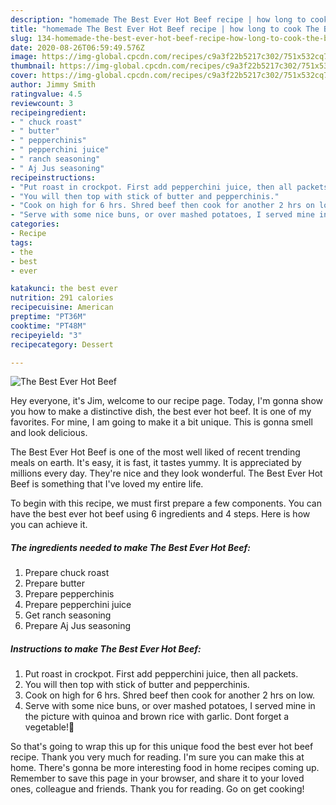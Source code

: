 ```yaml
---
description: "homemade The Best Ever Hot Beef recipe | how long to cook The Best Ever Hot Beef"
title: "homemade The Best Ever Hot Beef recipe | how long to cook The Best Ever Hot Beef"
slug: 134-homemade-the-best-ever-hot-beef-recipe-how-long-to-cook-the-best-ever-hot-beef
date: 2020-08-26T06:59:49.576Z
image: https://img-global.cpcdn.com/recipes/c9a3f22b5217c302/751x532cq70/the-best-ever-hot-beef-recipe-main-photo.jpg
thumbnail: https://img-global.cpcdn.com/recipes/c9a3f22b5217c302/751x532cq70/the-best-ever-hot-beef-recipe-main-photo.jpg
cover: https://img-global.cpcdn.com/recipes/c9a3f22b5217c302/751x532cq70/the-best-ever-hot-beef-recipe-main-photo.jpg
author: Jimmy Smith
ratingvalue: 4.5
reviewcount: 3
recipeingredient:
- " chuck roast"
- " butter"
- " pepperchinis"
- " pepperchini juice"
- " ranch seasoning"
- " Aj Jus seasoning"
recipeinstructions:
- "Put roast in crockpot. First add pepperchini juice, then all packets."
- "You will then top with stick of butter and pepperchinis."
- "Cook on high for 6 hrs. Shred beef then cook for another 2 hrs on low."
- "Serve with some nice buns, or over mashed potatoes, I served mine in the picture with quinoa and brown rice with garlic. Dont forget a vegetable!🙂"
categories:
- Recipe
tags:
- the
- best
- ever

katakunci: the best ever 
nutrition: 291 calories
recipecuisine: American
preptime: "PT36M"
cooktime: "PT48M"
recipeyield: "3"
recipecategory: Dessert

---
```



![The Best Ever Hot Beef](https://img-global.cpcdn.com/recipes/c9a3f22b5217c302/751x532cq70/the-best-ever-hot-beef-recipe-main-photo.jpg)

Hey everyone, it's Jim, welcome to our recipe page. Today, I'm gonna show you how to make a distinctive dish, the best ever hot beef. It is one of my favorites. For mine, I am going to make it a bit unique. This is gonna smell and look delicious.

The Best Ever Hot Beef is one of the most well liked of recent trending meals on earth. It's easy, it is fast, it tastes yummy. It is appreciated by millions every day. They're nice and they look wonderful. The Best Ever Hot Beef is something that I've loved my entire life.




To begin with this recipe, we must first prepare a few components. You can have the best ever hot beef using 6 ingredients and 4 steps. Here is how you can achieve it.

<!--inarticleads1-->

##### The ingredients needed to make The Best Ever Hot Beef:

1. Prepare  chuck roast
1. Prepare  butter
1. Prepare  pepperchinis
1. Prepare  pepperchini juice
1. Get  ranch seasoning
1. Prepare  Aj Jus seasoning




<!--inarticleads2-->

##### Instructions to make The Best Ever Hot Beef:

1. Put roast in crockpot. First add pepperchini juice, then all packets.
1. You will then top with stick of butter and pepperchinis.
1. Cook on high for 6 hrs. Shred beef then cook for another 2 hrs on low.
1. Serve with some nice buns, or over mashed potatoes, I served mine in the picture with quinoa and brown rice with garlic. Dont forget a vegetable!🙂




So that's going to wrap this up for this unique food the best ever hot beef recipe. Thank you very much for reading. I'm sure you can make this at home. There's gonna be more interesting food in home recipes coming up. Remember to save this page in your browser, and share it to your loved ones, colleague and friends. Thank you for reading. Go on get cooking!
